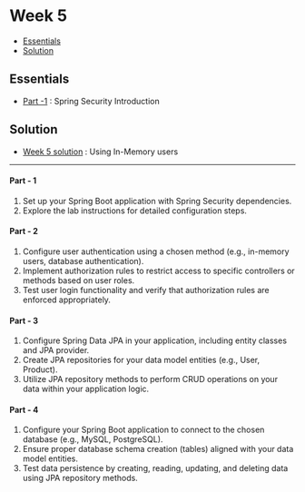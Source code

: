 # Week 5
- [Essentials](#essentials)
- [Solution](#solution)


## Essentials
- [Part -1](#part---1) :  Spring Security Introduction


## Solution
* [Week 5 solution](./SecureShop/README.md) : Using In-Memory users
---


#### Part - 1
1. Set up your Spring Boot application with Spring Security dependencies.
2. Explore the lab instructions for detailed configuration steps.

#### Part - 2
1. Configure user authentication using a chosen method (e.g., in-memory users,
database authentication).
2. Implement authorization rules to restrict access to specific controllers or
methods based on user roles.
3. Test user login functionality and verify that authorization rules are enforced appropriately.

#### Part - 3
1. Configure Spring Data JPA in your application, including entity classes and JPA
provider.
2. Create JPA repositories for your data model entities (e.g., User, Product).
3. Utilize JPA repository methods to perform CRUD operations on your data within
your application logic.

#### Part - 4
1. Configure your Spring Boot application to connect to the chosen database (e.g.,
MySQL, PostgreSQL).
2. Ensure proper database schema creation (tables) aligned with your data model
entities.
3. Test data persistence by creating, reading, updating, and deleting data using
JPA repository methods.


